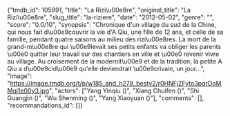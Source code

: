 {"tmdb_id": 105991, "title": "La Rizi\u00e8re", "original_title": "La Rizi\u00e8re", "slug_title": "la-riziere", "date": "2012-05-02", "genre": "", "score": "0.0/10", "synopsis": "Chronique d'un village du sud de la Chine, qui nous fait d\u00e9couvrir la vie d'A Qiu, une fille de 12 ans, et celle de sa famille, pendant quatre saisons au milieu des rizi\u00e8res. La mort de la grand-m\u00e8re qui \u00e9levait ses petits enfants va obliger les parents \u00e0 quitter leur travail sur des chantiers en ville et \u00e0 revenir vivre au village. Au croisement de la modernit\u00e9 et de la tradition, la petite A Qiu a d\u00e9cid\u00e9 qu'elle deviendrait \u00e9crivain, un jour...", "image": "https://image.tmdb.org/t/p/w185_and_h278_bestv2/r0HNFjZFyto3pqrDoMMqj1e00y3.jpg", "actors": ["Yang Yinqiu ()", "Xiang Chuifen ()", "Shi Guangjin ()", "Wu Shenming ()", "Yang Xiaoyuan ()"], "comments": [], "recommandations_id": []}